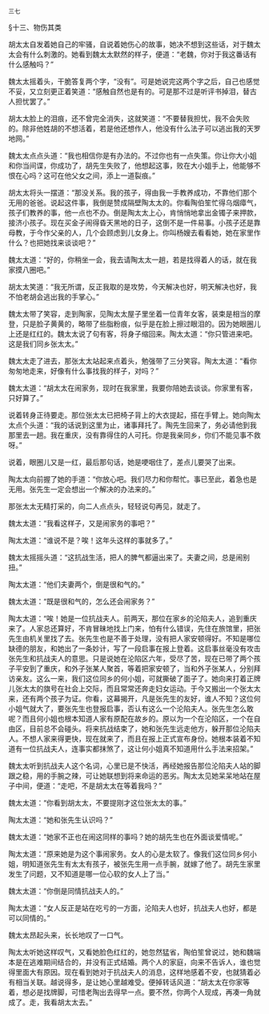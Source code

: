     三七 

   §十三、物伤其类

   胡太太自发着她自己的牢骚，自说着她伤心的故事，她决不想到这些话，对于魏太太会有什么刺激的。她看到魏太太默然的样子，便道：“老魏，你对于我这番话有什么感触吗？”

   魏太太摇着头，干脆答复两个字，“没有”。可是她说完这两个字之后，自己也感觉不妥，又立刻更正着笑道：“感触自然也是有的。可是那不过是听评书掉泪，替古人担忧罢了。”

   胡太太脸上的泪痕，还不曾完全消失，这就笑道：“不要替我担忧，我不会失败的。除非他姓胡的不想活着，若是他还想作人，他没有什么法子可以逃出我的天罗地网。”

   魏太太点点头道：“我也相信你是有办法的。不过你也有一点失策。你让你大小姐和你当间谍，你成功了，胡先生失败了，他想起这事，败在大小姐手上，他能够不恨在心吗？这可在他父女之间，添上一道裂痕。”

   胡太太将头一摆道：“那没关系。我的孩子，得由我一手教养成功，不靠他们那个无用的爸爸。说起这件事，我倒是赞成隔壁陶太太的。你看陶伯笙忙得乌烟瘴气，孩子们教养的事，他一点也不办。倒是陶太太上心，肯悄悄地拿出金镯子来押款，接济小孩子。现在买金子闹得昏天黑地的日子，这倒不是一件易事。小孩子还是靠母教，于今作父亲的人，几个会顾虑到儿女身上。你叫杨嫂去看看她，她在家里作什么？也把她找来谈谈吧？”

   魏太太道：“好的，你稍坐一会，我去请陶太太一趟，若是找得着人的话，就在我家摸八圈吧。”

   胡太太笑道：“我无所谓，反正我取的是攻势，今天解决也好，明天解决也好，我不怕老胡会逃出我的手掌心。”

   魏太太带了笑容，走到陶家，见陶太太屋子里坐着一位青年女客，装束是相当的摩登，只是脸子黄黄的，略带了些脂粉痕，似乎是在脸上擦过眼泪的。因为她眼圈儿上还是红红的。魏太太说了句有客，将身子缩回来。陶太太道：“你只管进来吧。这是我们同乡张太太。”

   魏太太走了进去，那张太太站起来点着头，勉强带了三分笑容。陶太太道：“看你匆匆地走来，好像有什么事找我的样子，对吗？”

   魏太太道：“胡太太在闹家务，现时在我家里，我要你陪她去谈谈。你家里有客，只好算了。”

   说着转身正待要走。那位张太太已把椅子背上的大衣提起，搭在手臂上。她向陶太太点个头道：“我的话说到这里为止，诸事拜托了。陶先生回来了，务必请他到我那里去一趟。我在重庆，没有靠得住的人可托。你是我亲同乡，你们不能见事不救呀。”

   说着，眼圈儿又是一红，最后那句话，她是哽咽住了，差点儿要哭了出来。

   陶太太向前握了她的手道：“你放心吧。我们尽力和你帮忙。事已至此，着急也是无用。张先生一定会想出一个解决的办法来的。”

   那张太太无精打采的，向二人点点头，轻轻说句再见，就走了。

   魏太太道：“我看这样子，又是闹家务的事吧？”

   陶太太道：“谁说不是？唉！这年头这样的事就多了。”

   魏太太摇摇头道：“这抗战生活，把人的脾气都逼出来了。夫妻之间，总是闹别扭。”

   陶太太道：“他们夫妻两个，倒是很和气的。”

   魏太太道：“既是很和气的，怎么还会闹家务？”

   陶太太道：“唉！她是一位抗战夫人。前两天，那位在家乡的沦陷夫人，追到重庆来了。人家总还算好，不肯冒昧地找上门来，怕有什么错误，先住在旅馆里，把张先生由机关里找了去。张先生也是不善于处理，没有把人家安顿得好。不知是哪位缺德的朋友，和她出了一条妙计，写了一段启事在报上登着。这启事丝毫没有攻击张先生和抗战夫人的意思。只是说她在沦陷区六年，受尽了苦，现在已带了两个孩子平安到了重庆，和外子张某人聚首，等着把家安顿了，当和外子张某人，分别拜访亲友。这么一来，我们这位同乡的何小姐，可就撕破了面子了。她向来打着正牌儿张太太的旗号在社会上交际，而且常常还奔走妇女运动。于今又搬出一个张太太来，还有两个孩子为证。你看，这幕揭开，凡是张先生的友好，谁人不知？这位何小姐气就大了，要张先生也登报启事，否认有这么一个沦陷夫人。张先生怎么敢呢？而且何小姐也根本知道人家有原配在故乡的。原以为一个在沦陷区，一个在自由区，目前总不会碰头。将来抗战结束了，她和张先生远走他方，躲开那位沦陷夫人。不想人家来得更快，现在就来了，而且在报上正式宣布身份。她根本装着不知道有一位抗战夫人，连事实都抹煞了，这让何小姐真不知道用什么手法来招架。”

   魏太太听到抗战夫人这个名词，心里已是不快活，再经她报告那位沦陷夫人站的脚跟之稳，用的手腕之辣，可让她联想到将来命运的恶劣。陶太太见她呆呆地站在屋子中间，便道：“走吧，不是胡太太在等着我吗？”

   魏太太道：“你看到胡太太，不要提刚才这位张太太的事。”

   陶太太道：“她和张先生认识吗？”

   魏太太道：“她家不正也在闹这同样的事吗？她的胡先生也在外面谈爱情呢。”

   陶太太道：“原来她是为这个事闹家务。女人的心是太软了。像我们这位同乡何小姐，明知道张先生有太太有孩子，被张先生用一点手腕，就嫁了他了。胡先生家里发生了问题，又不知道是哪一位心软的女人上了当。”

   魏太太道：“你倒是同情抗战夫人的。”

   陶太太道：“女人反正是站在吃亏的一方面，沦陷夫人也好，抗战夫人也好，都是可以同情的。”

   魏太太昂起头来，长长地叹了一口气。

   陶太太听她这样叹气，又看她脸色红红的，她忽然猛省，陶伯笙曾说过，她和魏端本是在逃难期间结合的，并没有正式结婚。两个人的家庭，向来不告诉人，谁也觉得里面大有原因。现在看到她对于抗战夫人的消息，这样地感着不安，也就猜着必有相当关联。越说得多，是让她心里越难受。便掉转话风道：“胡太太在你家等着，想必是找牌脚，可惜老陶出去得早一点。要不然，你两个人现成，再凑一角就成了。走，我看胡太太去。”

